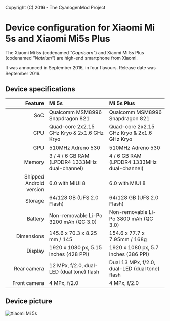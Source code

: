 Copyright (C) 2016 - The CyanogenMod Project

Device configuration for Xiaomi Mi 5s and Xiaomi Mi5s Plus
==============

The Xiaomi Mi 5s (codenamed _"Capricorn"_) and Xiaomi Mi 5s Plus (codenamed _"Natrium"_) are high-end smartphone from Xiaomi.

It was announced in September 2016, in four flavours. Release date was September 2016.

## Device specifications

| Feature      | Mi 5s                                           | Mi 5s Plus                                      |
| -----------: | :---------------------------------------------- | :---------------------------------------------- |
| SoC          | Qualcomm MSM8996 Snapdragon 821                 | Qualcomm MSM8996 Snapdragon 821                 |
| CPU          | Quad-core 2x2.15 GHz Kryo & 2x1.6 GHz Kryo      | Quad-core 2x2.15 GHz Kryo & 2x1.6 GHz Kryo      |
| GPU          | 510MHz Adreno 530                               | 510MHz Adreno 530                               |
| Memory       | 3 / 4 / 6 GB RAM (LPDDR4 1333MHz dual-channel)  | 4 / 6 GB RAM (LPDDR4 1333MHz dual-channel)      |
| Shipped Android version | 6.0 with MIUI 8                      | 6.0 with MIUI 8                                 |
| Storage      | 64/128 GB (UFS 2.0 Flash)                       | 64/128 GB (UFS 2.0 Flash)                       |
| Battery      | Non-removable Li-Po 3200 mAh (QC 3.0)           | Non-removable Li-Po 3800 mAh (QC 3.0)           |
| Dimensions   | 145.6 x 70.3 x 8.25 mm / 145                    | 154.6 x 77.7 x 7.95mm / 168g                    |
| Display      | 1920 x 1080 px, 5.15 inches (428 PPI)           | 1920 x 1080 px, 5.7 inches (386 PPI)            |
| Rear camera  | 12 MPx, f/2.0, dual-LED (dual tone) flash |Dual 13 MPx, f/2.0,  dual-LED (dual tone) flash |
| Front camera | 4 MPx, f/2.0                                    | 4 MPx, f/2.0                                    |

## Device picture

![Xiaomi Mi 5s](http://xiaomi-mi.com/uploads/CatalogueImage/xiaomi-mi-5s-gray_14506_1475064497.jpg "Xiaomi Mi 5s in black")
